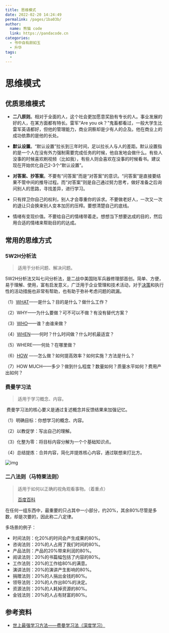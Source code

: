 ```yaml
---
title: 思维模式
date: 2022-02-20 14:24:49
permalink: /pages/1ba03b/
author: 
  name: 熊猫 code
  link: https://pandacode.cn
categories: 
  - 书中自有颜如玉
  - 升华
tags: 
  - 
---
```


# 思维模式

## 优质思维模式



- **二八原则**。相对于全面的人，这个社会更加愿意奖励有专长的人。事业发展的好的人，在某方面都有特长。雷军“Are you ok？”鬼畜都看过，一般大学生比雷军英语都好，但他的管理能力，商业洞察却是少有人的企及。他在商业上的成功依靠的是他的长处。

- **默认设置**。“默认设置”拉长到三年时间，足以拉长人与人的差距。默认设置指的是一个人在没有外力强制需要完成任务的时候，他自发地会做什么。有些人没事的时候喜欢刷视频（比如我），有些人则会喜欢在没事的时候看书。建议现在开始优化自己2-3个“默认设置”。

- **对答案、抄答案**。不要有“问答案”而是“对答案”的意识。“问答案”是直接要结果不管中间的推导过程。而“对答案”则是自己通过努力思考，做好准备之后询问别人的思路，寻找差异，进行学习。

- 只有捍卫你自己的权利，别人才会尊重你的诉求。不要做老好人，一次又一次的退让只会换来别人变本加厉的压榨。要想清楚自己的底线。

- 情绪有变现价值。不要给自己的情绪带着走。想想当下想要达成的目的，然后用合适的情绪来帮助目的的达成。

## 常用的思维方式

### 5W2H分析法

> 适用于分析问题、解决问题。



​		5W2H分析法又叫七问分析法，是二战中美国陆军兵器修理部首创。简单、方便，易于理解、使用，富有启发意义，广泛用于企业管理和技术活动，对于[决策](https://baike.baidu.com/item/决策/1513)和执行性的活动措施也非常有帮助，也有助于弥补考虑问题的疏漏。

（1）[WHAT](https://baike.baidu.com/item/WHAT/61780)——是什么？目的是什么？做什么工作？

（2）WHY——为什么要做？可不可以不做？有没有替代方案？

（3）[WHO](https://baike.baidu.com/item/WHO/74453)——谁？由谁来做？

（4）[WHEN](https://baike.baidu.com/item/WHEN/2306122)——何时？什么时间做？什么时机最适宜？

（5）WHERE——何处？在哪里做？

（6）[HOW](https://baike.baidu.com/item/HOW/2286245) ——怎么做？如何提高效率？如何实施？方法是什么？

（7）HOW MUCH——多少？做到什么程度？数量如何？质量水平如何？费用产出如何？

### 费曼学习法

> 适用于学习概念、内容。

​		费曼学习法的核心要义是通过复述概念并反馈结果来加强记忆。

（1）明确目标：你想学习的概念、内容。

（2）以教促学：写出自己的理解。

（3）化整为零：将目标内容分解为一个个基础知识点。

（4）总结提炼：合并内容，简化并提炼核心内容，通过联想来打比方。

![img](https://file.pandacode.cn/blog/202203192136013.jpg) 

### 二八法则（马特莱法则）

> 适用于如何以正确的视角观看事物。（着重点）
>
> [百度百科](https://baike.baidu.com/item/帕累托法则/7224763)

​		在任何一组东西中，最重要的只占其中一小部分，约20%，其余80%尽管是多数，却是次要的，因此称二八定律。

多场景的例子：

- 时间法则：化20%的时间会产生成果的80%。 
- 咨询法则：20%的人占用了我们时间的80%。
- 产品法则：产品的20%带来利润的80%。 
- 阅读法则：20%的书篇幅包括了内容的80%。 
- 工作法则：20%的工作给80%的满意。 
- 演讲法则：20%的演讲产生影响的80%。 
- 捐赠法则：20%的人捐出金钱的80%。 
- 领导法则：20%的人作出80%的决定。 
- 资源法则：20%的人耗掉资源的80%。 
- 金钱法则：20%的人占有财富的80%。

## 参考资料

- [世上最强学习方法——费曼学习法（深度学习）](https://zhuanlan.zhihu.com/p/152547764)

